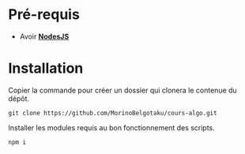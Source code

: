 ﻿# Pré-requis

- Avoir [**NodesJS**](https://nodejs.org/en/download/current)

# Installation

Copier la commande pour créer un dossier qui clonera le contenue du dépôt.

```shell
git clone https://github.com/MorinoBelgotaku/cours-algo.git
```

Installer les modules requis au bon fonctionnement des scripts.

```shell
npm i
```

